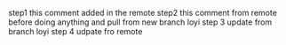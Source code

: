 step1 this comment added in the remote
step2 this comment from remote before doing anything and pull from new branch loyi
step 3 update from branch loyi
step 4 udpate fro remote
